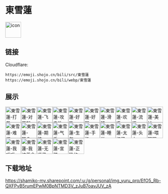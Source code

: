 # 東雪蓮
<img src="https://emoji.shojo.cn/bili/src/東雪蓮/icon.png" width="50" height="50" alt="icon">

## 链接
Cloudflare:
```
https://emoji.shojo.cn/bili/src/東雪蓮
https://emoji.shojo.cn/bili/webp/東雪蓮
```
## 展示
<img src="https://emoji.shojo.cn/bili/src/東雪蓮/東雪蓮-打拳.png" width="50" height="50" alt="東雪蓮-打拳"><img src="https://emoji.shojo.cn/bili/src/東雪蓮/東雪蓮-对不起.png" width="50" height="50" alt="東雪蓮-对不起"><img src="https://emoji.shojo.cn/bili/src/東雪蓮/東雪蓮-飞吻.png" width="50" height="50" alt="東雪蓮-飞吻"><img src="https://emoji.shojo.cn/bili/src/東雪蓮/東雪蓮-攻击性.png" width="50" height="50" alt="東雪蓮-攻击性"><img src="https://emoji.shojo.cn/bili/src/東雪蓮/東雪蓮-好热.png" width="50" height="50" alt="東雪蓮-好热"><img src="https://emoji.shojo.cn/bili/src/東雪蓮/東雪蓮-好耶.png" width="50" height="50" alt="東雪蓮-好耶"><img src="https://emoji.shojo.cn/bili/src/東雪蓮/東雪蓮-滑稽.png" width="50" height="50" alt="東雪蓮-滑稽"><img src="https://emoji.shojo.cn/bili/src/東雪蓮/東雪蓮-欢呼.png" width="50" height="50" alt="東雪蓮-欢呼"><img src="https://emoji.shojo.cn/bili/src/東雪蓮/東雪蓮-流汗.png" width="50" height="50" alt="東雪蓮-流汗"><img src="https://emoji.shojo.cn/bili/src/東雪蓮/東雪蓮-美妙.png" width="50" height="50" alt="東雪蓮-美妙"><img src="https://emoji.shojo.cn/bili/src/東雪蓮/東雪蓮-难绷.png" width="50" height="50" alt="東雪蓮-难绷"><img src="https://emoji.shojo.cn/bili/src/東雪蓮/東雪蓮-嗯？.png" width="50" height="50" alt="東雪蓮-嗯？"><img src="https://emoji.shojo.cn/bili/src/東雪蓮/東雪蓮-期待.png" width="50" height="50" alt="東雪蓮-期待"><img src="https://emoji.shojo.cn/bili/src/東雪蓮/東雪蓮-气昏.png" width="50" height="50" alt="東雪蓮-气昏"><img src="https://emoji.shojo.cn/bili/src/東雪蓮/東雪蓮-生气.png" width="50" height="50" alt="東雪蓮-生气"><img src="https://emoji.shojo.cn/bili/src/東雪蓮/東雪蓮-手指.png" width="50" height="50" alt="東雪蓮-手指"><img src="https://emoji.shojo.cn/bili/src/東雪蓮/東雪蓮-睡觉.png" width="50" height="50" alt="東雪蓮-睡觉"><img src="https://emoji.shojo.cn/bili/src/東雪蓮/東雪蓮-太棒了.png" width="50" height="50" alt="東雪蓮-太棒了"><img src="https://emoji.shojo.cn/bili/src/東雪蓮/東雪蓮-头大.png" width="50" height="50" alt="東雪蓮-头大"><img src="https://emoji.shojo.cn/bili/src/東雪蓮/東雪蓮-喂喂喂.png" width="50" height="50" alt="東雪蓮-喂喂喂"><img src="https://emoji.shojo.cn/bili/src/東雪蓮/東雪蓮-我呃呃.png" width="50" height="50" alt="東雪蓮-我呃呃"><img src="https://emoji.shojo.cn/bili/src/東雪蓮/東雪蓮-我接着含.png" width="50" height="50" alt="東雪蓮-我接着含"><img src="https://emoji.shojo.cn/bili/src/東雪蓮/東雪蓮-无语子.png" width="50" height="50" alt="東雪蓮-无语子"><img src="https://emoji.shojo.cn/bili/src/東雪蓮/東雪蓮-宣誓.png" width="50" height="50" alt="東雪蓮-宣誓"><img src="https://emoji.shojo.cn/bili/src/東雪蓮/東雪蓮-正确的.png" width="50" height="50" alt="東雪蓮-正确的">

## 下载地址

https://shamiko-my.sharepoint.com/:u:/g/personal/img_yuru_pro/EfO5_Rb-QXFPvB5rumEPwM0BpNTMD3V_zJuB7oavJUV_zA